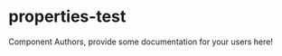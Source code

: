 properties-test
===============================================


Component Authors, provide some documentation for your users here!